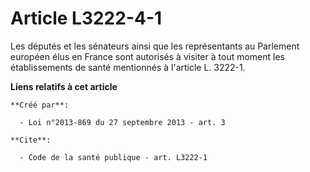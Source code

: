# Article L3222-4-1

Les députés et les sénateurs ainsi que les représentants au Parlement européen élus en France sont autorisés à visiter à tout
moment les établissements de santé mentionnés à l'article L. 3222-1.

**Liens relatifs à cet article**

	**Créé par**:

	  - Loi n°2013-869 du 27 septembre 2013 - art. 3

	**Cite**:

	  - Code de la santé publique - art. L3222-1
